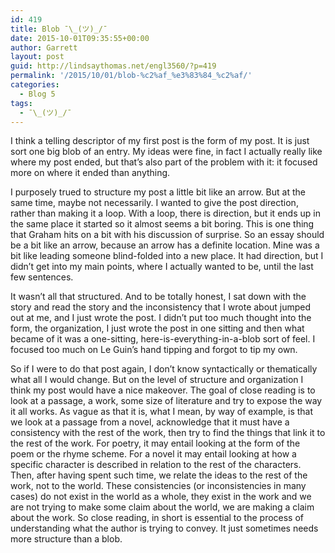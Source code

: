 ```yaml
---
id: 419
title: Blob ¯\_(ツ)_/¯
date: 2015-10-01T09:35:55+00:00
author: Garrett
layout: post
guid: http://lindsaythomas.net/engl3560/?p=419
permalink: '/2015/10/01/blob-%c2%af_%e3%83%84_%c2%af/'
categories:
  - Blog 5
tags:
  - ¯\_(ツ)_/¯
---
```

I think a telling descriptor of my first post is the form of my post. It is just sort one big blob of an entry. My ideas were fine, in fact I actually really like where my post ended, but that’s also part of the problem with it: it focused more on where it ended than anything.

I purposely trued to structure my post a little bit like an arrow. But at the same time, maybe not necessarily. I wanted to give the post direction, rather than making it a loop. With a loop, there is direction, but it ends up in the same place it started so it almost seems a bit boring. This is one thing that Graham hits on a bit with his discussion of surprise. So an essay should be a bit like an arrow, because an arrow has a definite location. Mine was a bit like leading someone blind-folded into a new place. It had direction, but I didn’t get into my main points, where I actually wanted to be, until the last few sentences.

It wasn’t all that structured. And to be totally honest, I sat down with the story and read the story and the inconsistency that I wrote about jumped out at me, and I just wrote the post. I didn’t put too much thought into the form, the organization, I just wrote the post in one sitting and then what became of it was a one-sitting, here-is-everything-in-a-blob sort of feel. I focused too much on Le Guin’s hand tipping and forgot to tip my own.

So if I were to do that post again, I don’t know syntactically or thematically what all I would change. But on the level of structure and organization I think my post would have a nice makeover. The goal of close reading is to look at a passage, a work, some size of literature and try to expose the way it all works. As vague as that it is, what I mean, by way of example, is that we look at a passage from a novel, acknowledge that it must have a consistency with the rest of the work, then try to find the things that link it to the rest of the work. For poetry, it may entail looking at the form of the poem or the rhyme scheme. For a novel it may entail looking at how a specific character is described in relation to the rest of the characters. Then, after having spent such time, we relate the ideas to the rest of the work, not to the world. These consistencies (or inconsistencies in many cases) do not exist in the world as a whole, they exist in the work and we are not trying to make some claim about the world, we are making a claim about the work. So close reading, in short is essential to the process of understanding what the author is trying to convey. It just sometimes needs more structure than a blob.